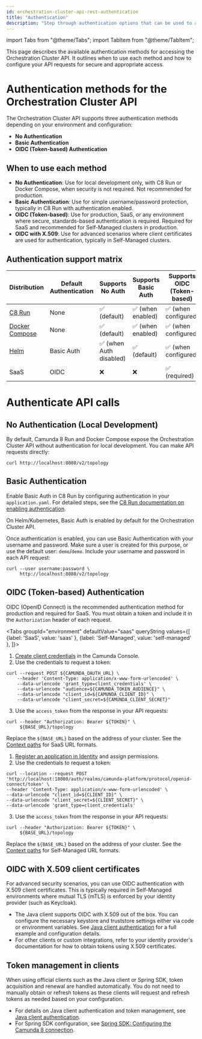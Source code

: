 ```yaml
---
id: orchestration-cluster-api-rest-authentication
title: "Authentication"
description: "Step through authentication options that can be used to access Orchestration Cluster API."
---
```


import Tabs from "@theme/Tabs";
import TabItem from "@theme/TabItem";

This page describes the available authentication methods for accessing the Orchestration Cluster API. It outlines when to use each method and how to configure your API requests for secure and appropriate access.

# Authentication methods for the Orchestration Cluster API

The Orchestration Cluster API supports three authentication methods depending on your environment and configuration:

- **No Authentication**
- **Basic Authentication**
- **OIDC (Token-based) Authentication**

## When to use each method

- **No Authentication**: Use for local development only, with C8 Run or Docker Compose, when security is not required. Not recommended for production.
- **Basic Authentication**: Use for simple username/password protection, typically in C8 Run with authentication enabled.
- **OIDC (Token-based)**: Use for production, SaaS, or any environment where secure, standards-based authentication is required. Required for SaaS and recommended for Self-Managed clusters in production.
- **OIDC with X.509**: Use for advanced scenarios where client certificates are used for authentication, typically in Self-Managed clusters.

## Authentication support matrix

| Distribution      | Default Authentication | Supports No Auth       | Supports Basic Auth | Supports OIDC (Token-based) |
|------------------|-----------------------|------------------------|---------------------|-----------------------------|
| [C8 Run](../../self-managed/quickstart/developer-quickstart/c8run.md)          | None                  | ✅ (default)            | ✅ (when enabled)    | ✅ (when configured)         |
| [Docker Compose](../../self-managed/quickstart/developer-quickstart/docker-compose.md) | None                  | ✅ (default)            | ✅ (when enabled)    | ✅ (when configured)         |
| [Helm](../../self-managed/installation-methods/helm/install.md)  | Basic Auth            | ✅ (when Auth disabled) | ✅ (default)         | ✅ (when configured)         |
| SaaS             | OIDC                  | ❌                      | ❌                   | ✅ (required)                |


# Authenticate API calls

## No Authentication (Local Development)

By default, Camunda 8 Run and Docker Compose expose the Orchestration Cluster API without authentication for local development. You can make API requests directly:

```shell
curl http://localhost:8080/v2/topology
```

## Basic Authentication

Enable Basic Auth in C8 Run by configuring authentication in your `application.yaml`. For detailed steps, see the [C8 Run documentation on enabling authentication](../../self-managed/quickstart/developer-quickstart/c8run.md#enable-authentication-and-authorization).

On Helm/Kubernetes, Basic Auth is enabled by default for the Orchestration Cluster API.

Once authentication is enabled, you can use Basic Authentication with your username and password. Make sure a user is created for this purpose, or use the default user: `demo`/`demo`. Include your username and password in each API request:

```shell
curl --user username:password \
     http://localhost:8080/v2/topology
```

## OIDC (Token-based) Authentication

OIDC (OpenID Connect) is the recommended authentication method for production and required for SaaS. You must obtain a token and include it in the `Authorization` header of each request.

<Tabs groupId="environment" defaultValue="saas" queryString values={[
  {label: 'SaaS', value: 'saas' },
  {label: 'Self-Managed', value: 'self-managed' },
]}>

<TabItem value="saas">

1. [Create client credentials](/components/console/manage-clusters/setup-client-connection-credentials.md) in the Camunda Console.
2. Use the credentials to request a token:

```shell
curl --request POST ${CAMUNDA_OAUTH_URL} \
    --header 'Content-Type: application/x-www-form-urlencoded' \
    --data-urlencode 'grant_type=client_credentials' \
    --data-urlencode "audience=${CAMUNDA_TOKEN_AUDIENCE}" \
    --data-urlencode "client_id=${CAMUNDA_CLIENT_ID}" \
    --data-urlencode "client_secret=${CAMUNDA_CLIENT_SECRET}"
```

3. Use the `access_token` from the response in your API requests:

```shell
curl --header "Authorization: Bearer ${TOKEN}" \
     ${BASE_URL}/topology
```

Replace the `${BASE_URL}` based on the address of your cluster. See the [Context paths](orchestration-cluster-api-rest-overview.md#context-paths) for SaaS URL formats.

</TabItem>

<TabItem value="self-managed">

1. [Register an application in Identity](/self-managed/identity/application-user-group-role-management/applications.md) and assign permissions.
2. Use the credentials to request a token:

```shell
curl --location --request POST 'http://localhost:18080/auth/realms/camunda-platform/protocol/openid-connect/token' \
--header 'Content-Type: application/x-www-form-urlencoded' \
--data-urlencode "client_id=${CLIENT_ID}" \
--data-urlencode "client_secret=${CLIENT_SECRET}" \
--data-urlencode 'grant_type=client_credentials'
```

3. Use the `access_token` from the response in your API requests:

```shell
curl --header "Authorization: Bearer ${TOKEN}" \
     ${BASE_URL}/topology
```

Replace the `${BASE_URL}` based on the address of your cluster. See the [Context paths](orchestration-cluster-api-rest-overview.md#context-paths) for Self-Managed URL formats.

</TabItem>

</Tabs>

## OIDC with X.509 client certificates

For advanced security scenarios, you can use OIDC authentication with X.509 client certificates. This is typically required in Self-Managed environments where mutual TLS (mTLS) is enforced by your identity provider (such as Keycloak).

- The Java client supports OIDC with X.509 out of the box. You can configure the necessary keystore and truststore settings either via code or environment variables. See [Java client authentication](../java-client/authentication.md#oidc-with-x509) for a full example and configuration details.
- For other clients or custom integrations, refer to your identity provider's documentation for how to obtain tokens using X.509 certificates.


## Token management in clients

When using official clients such as the Java client or Spring SDK, token acquisition and renewal are handled automatically. You do not need to manually obtain or refresh tokens as these clients will request and refresh tokens as needed based on your configuration.

- For details on Java client authentication and token management, see [Java client authentication](./../java-client/authentication.md).
- For Spring SDK configuration, see [Spring SDK: Configuring the Camunda 8 connection](./../spring-zeebe-sdk/getting-started.md#configuring-the-camunda-8-connection).
